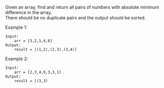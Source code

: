 Given an array, find and return all pairs of numbers with absolute minimum difference in the array.  
There should be no duplicate pairs and the output should be sorted.  

Example 1:
```buildoutcfg
Input:
    arr = [3,2,1,4,6]
Output:
    result = [(1,2),(2,3),(3,4)]
```

Example 2:
```buildoutcfg
Input:
    arr = [2,3,4,6,3,3,1]
Output:
    result = [(3,3)
```